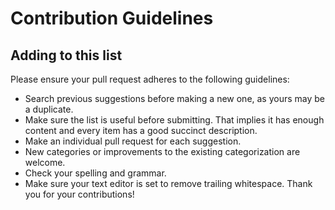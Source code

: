 # Contribution Guidelines

## Adding to this list

Please ensure your pull request adheres to the following guidelines:

- Search previous suggestions before making a new one, as yours may be a duplicate.
- Make sure the list is useful before submitting. That implies it has enough content and every item has a good succinct description.
- Make an individual pull request for each suggestion.
- New categories or improvements to the existing categorization are welcome.
- Check your spelling and grammar.
- Make sure your text editor is set to remove trailing whitespace.
Thank you for your contributions!
